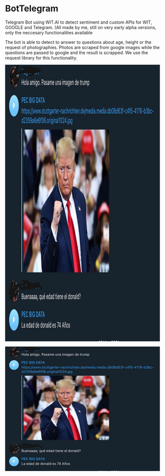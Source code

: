 # BotTelegram

Telegram Bot using WIT.AI to detect sentiment and custom APIs for WIT, GOOGLE and Telegram. (All made by me, still on very early alpha versions, only the neccesary functionalities available

The bot is able to detect to answer to questions about age, height or the request of photographies. 
Photos are scraped from google images while the questions are passed to google and the result is scrapped. 
We use the request library for this functionality.

<img src="example.jpg" width="600" height="900" />

![example](example.jpg)
